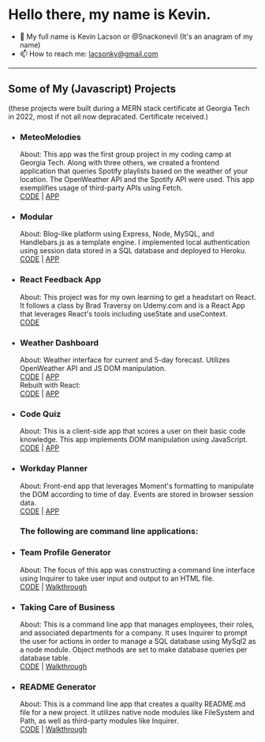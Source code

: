 # Hello there, my name is Kevin.

- 👋 My full name is Kevin Lacson or @Snackonevil (It's an anagram of my name)
- 📫 How to reach me: lacsonky@gmail.com

---

## Some of My (Javascript) Projects
(these projects were built during a MERN stack certificate at Georgia Tech in 2022, most if not all now depracated. Certificate received.)

- ### MeteoMelodies
  About:  This app was the first group project in my coding camp at Georgia Tech.  Along with three others, we created a frontend application that queries Spotify playlists based on the weather of your location.  The OpenWeather API and the Spotify API were used.  This app exemplifies usage of third-party APIs using Fetch.  
  [CODE](https://github.com/acuson/meteo-melodies) | [APP](https://acuson.github.io/meteo-melodies/)

- ### Modular  
  About: Blog-like platform using Express, Node, MySQL, and Handlebars.js as a template engine.  I implemented local authentication using session data stored in a SQL database and deployed to Heroku.  
  [CODE](https://github.com/Snackonevil/modular-a-tech-blog) | [APP](https://modular-tech-blog.herokuapp.com/login)

- ### React Feedback App
  About:  This project was for my own learning to get a headstart on React.  It follows a class by Brad Traversy on Udemy.com and is a React App that leverages React's tools including useState and useContext.  
  [CODE](https://github.com/Snackonevil/learn-react-feedback-app)

- ### Weather Dashboard  
  About:  Weather interface for current and 5-day forecast. Utilizes OpenWeather API and JS DOM manipulation.  
  [CODE](https://github.com/Snackonevil/weatherdash) | [APP](https://snackonevil.github.io/weatherdash/)  
  Rebuilt with React:  
  [CODE](https://github.com/Snackonevil/weatherdash-react-rebuild) | [APP](https://snackonevil.github.io/weatherdash-react-rebuild/)  
  
- ### Code Quiz
  About:  This is a client-side app that scores a user on their basic code knowledge.  This app implements DOM manipulation using JavaScript.  
  [CODE](https://github.com/Snackonevil/codequiz) | [APP](https://snackonevil.github.io/codequiz/)
  
- ### Workday Planner
  About:  Front-end app that leverages Moment's formatting to manipulate the DOM according to time of day.  Events are stored in browser session data.  
  [CODE](https://github.com/Snackonevil/workdayplanner) | [APP](https://snackonevil.github.io/workdayplanner/)
  
  
  ### The following are command line applications:
- ### Team Profile Generator  
  About:  The focus of this app was constructing a command line interface using Inquirer to take user input and output to an HTML file.  
  [CODE](https://github.com/Snackonevil/team-profile-generator) | [Walkthrough](https://watch.screencastify.com/v/HYO1PCXDvRDGbtik8N2Q)

- ### Taking Care of Business
  About:  This is a command line app that manages employees, their roles, and associated departments for a company.  It uses Inquirer to prompt the user for actions in order to manage a SQL database using MySql2 as a node module.  Object methods are set to make database queries per database table.  
  [CODE](https://github.com/Snackonevil/taking-care-of-business) | [Walkthrough](https://watch.screencastify.com/v/5Uch8k0x9QWPP0lobRtL)

- ### README Generator
  About:  This is a command line app that creates a quality README.md file for a new project.  It utilizes native node modules like FileSystem and Path, as well as third-party modules like Inquirer.  
  [CODE](https://github.com/Snackonevil/readme-generator) | [Walkthrough](https://watch.screencastify.com/v/wIozWhdMKcmQnzXUSGXH)





<!---
Snackonevil/Snackonevil is a ✨ special ✨ repository because its `README.md` (this file) appears on your GitHub profile.
You can click the Preview link to take a look at your changes.
--->
